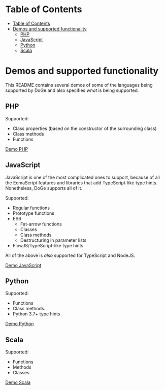# Table of Contents
- [Table of Contents](#table-of-contents)
- [Demos and supported functionality](#demos-and-supported-functionality)
  * [PHP](#php)
  * [JavaScript](#javascript)
  * [Python](#python)
  * [Scala](#scala)

# Demos and supported functionality

This README contains several demos of some of the languages being supported by
DoGe and also specifies _what_ is being supported.

## PHP

Supported:
- Class properties (based on the constructor of the surrounding class)
- Class methods
- Functions

[Demo PHP][demo-php]

## JavaScript

JavaScript is one of the most complicated ones to support, because of all the
EcmaScript features and libraries that add TypeScript-like type hints.
Nonetheless, DoGe supports all of it.

Supported:
- Regular functions
- Prototype functions
- ES6
  - Fat-arrow functions
  - Classes
  - Class methods
  - Destructuring in parameter lists
- FlowJS/TypeScript-like type hints

All of the above is _also_ supported for TypeScript and NodeJS.

[Demo JavaScript][demo-javascript]

## Python

Supported:
- Functions
- Class methods.
- Python 3.7+ type hints

[Demo Python][demo-python]

## Scala

Supported:
- Functions
- Methods
- Classes

[Demo Scala][demo-scala]

[demo-php]: https://vdoge.kimkoomen.nl/demos/doge-demo-php.gif
[demo-javascript]: https://vdoge.kimkoomen.nl/demos/doge-demo-javascript.gif
[demo-python]: https://vdoge.kimkoomen.nl/demos/doge-demo-python.gif
[demo-scala]: https://vdoge.kimkoomen.nl/demos/doge-demo-scala.gif
